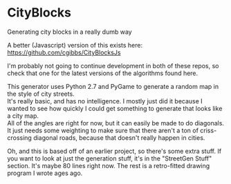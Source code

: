 # CityBlocks
Generating city blocks in a really dumb way

A better (Javascript) version of this exists here: https://github.com/cgibbs/CityBlocksJs 

I'm probably not going to continue development in both of these repos, so check that one for the latest versions of the algorithms found here.

This generator uses Python 2.7 and PyGame to generate a random map in the style of city streets.  
It's really basic, and has no intelligence. I mostly just did it because I wanted to see how quickly I could get something to generate that looks like a city map.  
All of the angles are right for now, but it can easily be made to do diagonals. It just needs some weighting to make sure that there aren't a ton of criss-crossing diagonal roads, because that doesn't really happen in cities.  

Oh, and this is based off of an earlier project, so there's some extra stuff. If you want to look at just the generation stuff, it's in the "StreetGen Stuff" section. It's maybe 80 lines right now. The rest is a retro-fitted drawing program I wrote ages ago.
